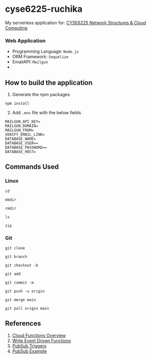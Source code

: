 # cyse6225-ruchika

My serverless application for: [CYSE6225 Network Structures &amp; Cloud Computing](https://spring2024.csye6225.cloud/)

### Web Application

* Programming Language: `Node.js` 
* ORM Framework: `Sequelize`
* EmailAPI: `Mailgun`
* 

## How to build the application

1. Generate the npm packages

```
npm install
```

2. Add `.env` file with the below fields
   
```
MAILGUN_API_KEY=
MAILGUN_DOMAIN=
MAILGUN_FROM=
VERIFY_EMAIL_LINK=
DATABASE_NAME=
DATABASE_USER==
DATABASE_PASSWORD==
DATABASE_HOST=
```

## Commands Used

### Linux

```
cd
```

```
mkdir
```

```
rmdir
```

```
ls
```

```
zip
```

### Git

```
git clone
```

```
git branch
```

```
git checkout -b
```

```
git add
```

```
git commit -m
```

```
git push -u origin
```

```
git merge main
```

```
git pull origin main
```

## References

1. [Cloud Functions Overview](https://cloud.google.com/functions/docs/concepts/overview) 
2. [Write Event Driven Functions](https://cloud.google.com/functions/docs/writing/write-event-driven-functions)
3. [PubSub Triggers](https://cloud.google.com/functions/docs/calling/pubsub)
4. [PubSub Example](https://cloud.google.com/functions/docs/tutorials/pubsub)


